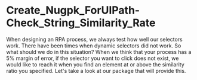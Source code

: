 # Create_Nugpk_ForUIPath-Check_String_Similarity_Rate
When designing an RPA process, we always test how well our selectors work. There have been times when dynamic selectors did not work. So what should we do in this situation?  When we think that your process has a 5% margin of error, if the selector you want to click does not exist, we would like to reach it when you find an element at or above the similarity ratio you specified. Let's take a look at our package that will provide this.

